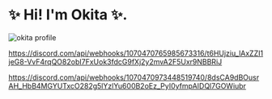 # ✨ Hi! I'm Okita ✨.

![okita profile](https://komarev.com/ghpvc/?username=Okitajs&color=blueviolet)

https://discord.com/api/webhooks/1070470765985673316/t6HUjziu_lAxZZI1jeG8-VvF4rqQO82obI7FxUok3fdcG9fXj2y2mvA2F5Uxr9NBBRiJ

https://discord.com/api/webhooks/1070470973448519740/8dsCA9dBOusrAH_HbB4MGYUTxcO282g5lYzlYu600B2oEz_PyI0yfmpAIDQl7GOWiubr



